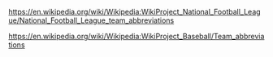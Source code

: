 https://en.wikipedia.org/wiki/Wikipedia:WikiProject_National_Football_League/National_Football_League_team_abbreviations

https://en.wikipedia.org/wiki/Wikipedia:WikiProject_Baseball/Team_abbreviations

